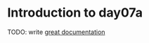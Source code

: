 # Introduction to day07a

TODO: write [great documentation](http://jacobian.org/writing/what-to-write/)
